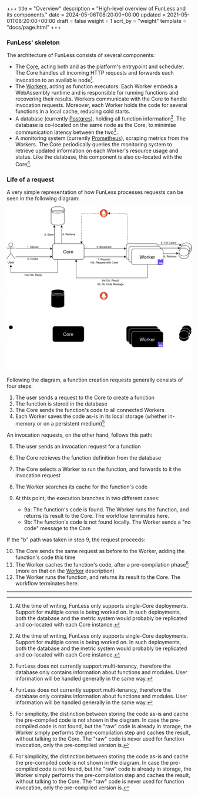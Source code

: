 +++
title = "Overview"
description = "High-level overview of FunLess and its components."
date = 2024-05-06T08:20:00+00:00
updated = 2021-05-01T08:20:00+00:00
draft = false
weight = 1
sort_by = "weight"
template = "docs/page.html"
+++

### FunLess' skeleton

The architecture of FunLess consists of several components:

- The [Core](./../core), acting both and as the platform's entrypoint and scheduler. The Core handles all incoming HTTP requests and forwards each invocation to an available node[^1].
- The [Workers](./../worker), acting as function executors. Each Worker embeds a WebAssembly runtime and is responsible for running functions and recovering their results. Workers communicate with the Core to handle invocation requests. Moreover, each Worker holds the code for several functions in a local cache, reducing cold starts.
- A database (currently [Postgres](https://www.postgresql.org/)), holding all function information[^1]. The database is co-located on the same node as the Core, to minimise communication latency between the two[^2]. 
- A monitoring system (currently [Prometheus](https://prometheus.io/)), scraping metrics from the Workers. The Core periodically queries the monitoring system to retrieve updated information on each Worker's resource usage and status. Like the database, this component is also co-located with the Core[^2].


### Life of a request

A very simple representation of how FunLess processes requests can be seen in the following diagram:

<img class="light-img" alt="Diagram of the FunLess architecture. Contains both components and data-flow." src="img/architecture_diagram_light.png">

<img class="dark-img" alt="Diagram of the FunLess architecture. Contains both components and data-flow." src="img/architecture_diagram_dark.png">

Following the diagram, a function creation requests generally consists of four steps:

1. The user sends a request to the Core to create a function
2. The function is stored in the database
3. The Core sends the function's code to all connected Workers
4. Each Worker saves the code as-is in its local storage (whether in-memory or on a persistent medium)[^3]

An invocation requests, on the other hand, follows this path:

5. The user sends an invocation request for a function
6. The Core retrieves the function definition from the database
7. The Core selects a Worker to run the function, and forwards to it the invocation request
8. The Worker searches its cache for the function's code

9. At this point, the execution branches in two different cases:
    - 9a: The function's code is found. The Worker runs the function, and returns its result to the Core. The workflow terminates here.
    - 9b: The function's code is not found locally. The Worker sends a "no code" message to the Core

If the "b" path was taken in step 9, the request proceeds:

10. The Core sends the same request as before to the Worker, adding the function's code this time
11. The Worker caches the function's code, after a pre-compilation phase[^3] (more on that on the [Worker](../worker) description)
12. The Worker runs the function, and returns its result to the Core. The workflow terminates here. 




<!-- Looking at the steps reported in Fig. 1, once the Core receives
the request to create a function (1. Upload), it stores its binary in
the database (2. Store). Fetch, update, and deletion happen via the
assigned function name. When the Core successfully creates a
function, it notifies the Workers (3. Broadcast) to store a local copy
of the function binary (4. Cache) compiled from the source code
with the given metadata (i.e., module and function names). This
push strategy helps to reduce part of the overhead of cold starts.
Indeed, most FaaS platforms follow a pull policy where, if the
execution nodes do not have the function in their cache (e.g., it is
the first time they execute), they fetch, cache, and load the code
of the function, undergoing latency. The small occupancy of Wasm
binaries makes it affordable for FunLess to employ a push strategy,
helping to reduce cold-start overheads.
Since both the Core and the Workers run on the BEAM, these
components communicate via the BEAM’s built-in lightweight
distributed inter-process messaging system, avoiding the need
(complexity, weight) for additional dependencies for data formatting,
transmission, and component connection.
When a function invocation reaches the Core (5. Invoke), the
latter checks the existence of the function in the database and
retrieves its code (6. Retrieve). If the function is present in the
database, the Core uses the most recent metrics—we represent the
pushing of the data, updated every 5s by default, from Prometheus
to the Core with the dashed line in Fig. 1—to select on which of
the available Workers to allocate the function (7. Request). The
selection algorithm starts from the Worker with the largest amount
of free memory to the one with the smaller. If no worker has enough
memory to host the function, the invocation will return with an error.
After the Worker successfully ran the function (we detail this part
of the workflow in the section about Workers, below) it sends back
to the Core the result (if any), which the Core relays back to the
user (10a/13b. Reply). If no Worker is available at scheduling time
or there are errors during the execution, the Core returns an error. -->

---

[^1]: At the time of writing, FunLess only supports single-Core deployments. Support for multiple cores is being worked on. In such deployments, both the database and the metric system would probably be replicated and co-located with each Core instance.

[^2]: FunLess does not currently support multi-tenancy, therefore the database only contains information about functions and modules. User information will be handled generally in the same way.

[^3]: For simplicity, the distinction between storing the code as-is and cache the pre-compiled code is not shown in the diagram. In case the pre-compiled code is not found, but the "raw" code is already in storage, the Worker simply performs the pre-compilation step and caches the result, without talking to the Core. The "raw" code is never used for function invocation, only the pre-compiled version is.